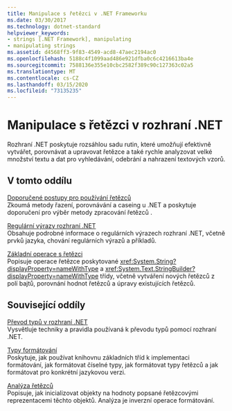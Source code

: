```yaml
---
title: Manipulace s řetězci v .NET Frameworku
ms.date: 03/30/2017
ms.technology: dotnet-standard
helpviewer_keywords:
- strings [.NET Framework], manipulating
- manipulating strings
ms.assetid: d4568ff3-9f83-4549-acd8-47aec2194ac0
ms.openlocfilehash: 5188c4f1099aad486e921dfba0c6c4216613ba4e
ms.sourcegitcommit: 7588136e355e10cbc2582f389c90c127363c02a5
ms.translationtype: MT
ms.contentlocale: cs-CZ
ms.lasthandoff: 03/15/2020
ms.locfileid: "73135235"
---
```

# <a name="manipulating-strings-in-net"></a>Manipulace s řetězci v rozhraní .NET
Rozhraní .NET poskytuje rozsáhlou sadu rutin, které umožňují efektivně vytvářet, porovnávat a upravovat řetězce a také rychle analyzovat velké množství textu a dat pro vyhledávání, odebrání a nahrazení textových vzorů.  
  
## <a name="in-this-section"></a>V tomto oddílu  
 [Doporučené postupy pro používání řetězců](../../../docs/standard/base-types/best-practices-strings.md)  
 Zkoumá metody řazení, porovnávání a caseing u .NET a poskytuje doporučení pro výběr metody zpracování řetězců .  
  
 [Regulární výrazy rozhraní .NET](../../../docs/standard/base-types/regular-expressions.md)  
 Obsahuje podrobné informace o regulárních výrazech rozhraní .NET, včetně prvků jazyka, chování regulárních výrazů a příkladů.  
  
 [Základní operace s řetězci](../../../docs/standard/base-types/basic-string-operations.md)  
 Popisuje operace řetězce poskytované <xref:System.String?displayProperty=nameWithType> a <xref:System.Text.StringBuilder?displayProperty=nameWithType> třídy, včetně vytváření nových řetězců z polí bajtů, porovnání hodnot řetězců a úpravy existujících řetězců.  
  
## <a name="related-sections"></a>Související oddíly  
 [Převod typů v rozhraní .NET](../../../docs/standard/base-types/type-conversion.md)  
 Vysvětluje techniky a pravidla používaná k převodu typů pomocí rozhraní .NET.  
  
 [Typy formátování](../../../docs/standard/base-types/formatting-types.md)  
 Poskytuje, jak používat knihovnu základních tříd k implementaci formátování, jak formátovat číselné typy, jak formátovat typy řetězců a jak formátovat pro konkrétní jazykovou verzi.  
  
 [Analýza řetězců](../../../docs/standard/base-types/parsing-strings.md)  
 Popisuje, jak inicializovat objekty na hodnoty popsané řetězcovými reprezentacemi těchto objektů. Analýza je inverzní operace formátování.
